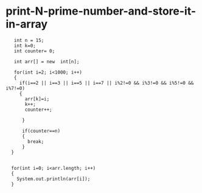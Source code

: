 # print-N-prime-number-and-store-it-in-array

       int n = 15;
       int k=0;
       int counter= 0;
       
       int arr[] = new  int[n];
       
       for(int i=2; i<1000; i++)
       {
         if(i==2 || i==3 || i==5 || i==7 || i%2!=0 && i%3!=0 && i%5!=0 && i%7!=0)
         {
           arr[k]=i;
           k++;
           counter++;
           
          }
          
          if(counter==n)
          {
            break;
          }
      }
      
      
      for(int i=0; i<arr.length; i++)
      {
        System.out.println(arr[i]);
      }
